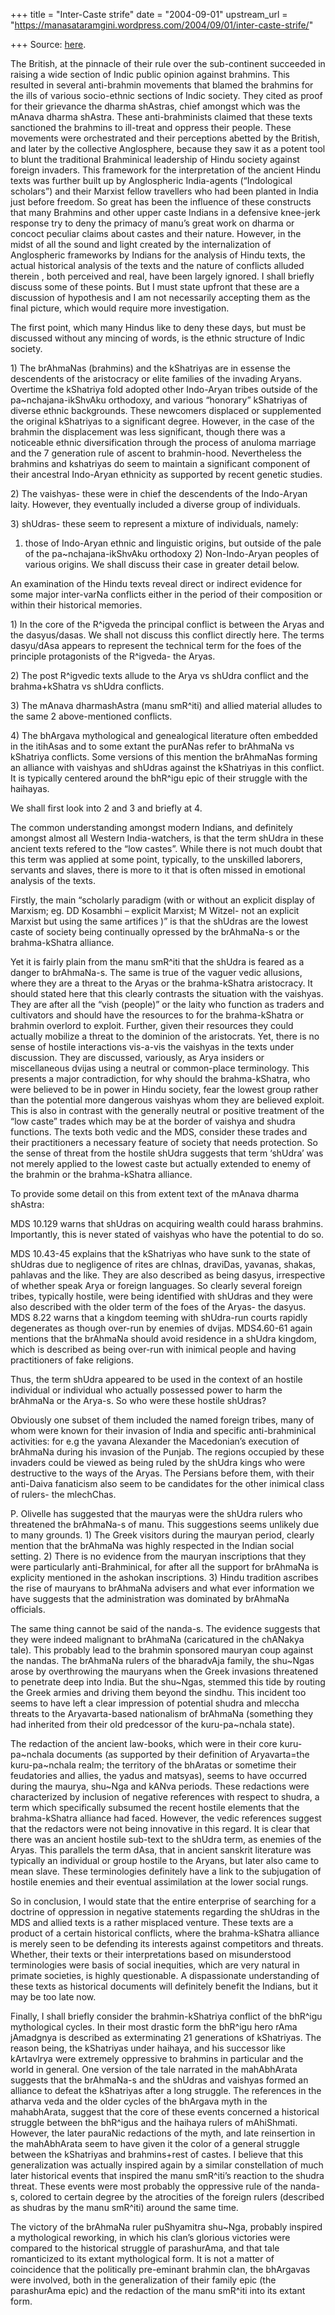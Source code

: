 +++
title = "Inter-Caste strife"
date = "2004-09-01"
upstream_url = "https://manasataramgini.wordpress.com/2004/09/01/inter-caste-strife/"

+++
Source: [here](https://manasataramgini.wordpress.com/2004/09/01/inter-caste-strife/).

The British, at the pinnacle of their rule over the sub-continent
succeeded in raising a wide section of Indic public opinion against
brahmins. This resulted in several anti-brahmin movements that blamed
the brahmins for the ills of various socio-ethnic sections of Indic
society. They cited as proof for their grievance the dharma shAstras,
chief amongst which was the mAnava dharma shAstra. These
anti-brahminists claimed that these texts sanctioned the brahmins to
ill-treat and oppress their people. These movements were orchestrated
and their perceptions abetted by the British, and later by the
collective Anglosphere, because they saw it as a potent tool to blunt
the traditional Brahminical leadership of Hindu society against foreign
invaders. This framework for the interpretation of the ancient Hindu
texts was further built up by Anglospheric India-agents (“Indological
scholars”) and their Marxist fellow travellers who had been planted in
India just before freedom. So great has been the influence of these
constructs that many Brahmins and other upper caste Indians in a
defensive knee-jerk response try to deny the primacy of manu’s great
work on dharma or concoct peculiar claims about castes and their nature.
However, in the midst of all the sound and light created by the
internalization of Anglospheric frameworks by Indians for the analysis
of Hindu texts, the actual historical analysis of the texts and the
nature of conflicts alluded therein , both perceived and real, have been
largely ignored. I shall briefly discuss some of these points. But I
must state upfront that these are a discussion of hypothesis and I am
not necessarily accepting them as the final picture, which would require
more investigation.

The first point, which many Hindus like to deny these days, but must be
discussed without any mincing of words, is the ethnic structure of Indic
society.

1\) The brAhmaNas (brahmins) and the kShatriyas are in essense the
descendents of the aristocracy or elite families of the invading Aryans.
Overtime the kShatriya fold adopted other Indo-Aryan tribes outside of
the pa\~nchajana-ikShvAku orthodoxy, and various “honorary” kShatriyas
of diverse ethnic backgrounds. These newcomers displaced or supplemented
the original kShatriyas to a significant degree. However, in the case of
the brahmin the displacement was less significant, though there was a
noticeable ethnic diversification through the process of anuloma
marriage and the 7 generation rule of ascent to brahmin-hood.
Nevertheless the brahmins and kshatriyas do seem to maintain a
significant component of their ancestral Indo-Aryan ethnicity as
supported by recent genetic studies.

2\) The vaishyas- these were in chief the descendents of the Indo-Aryan
laity. However, they eventually included a diverse group of individuals.

3\) shUdras- these seem to represent a mixture of individuals, namely:
1) those of Indo-Aryan ethnic and linguistic origins, but outside of the
pale of the pa\~nchajana-ikShvAku orthodoxy 2) Non-Indo-Aryan peoples of
various origins. We shall discuss their case in greater detail below.

An examination of the Hindu texts reveal direct or indirect evidence for
some major inter-varNa conflicts either in the period of their
composition or within their historical memories.

1\) In the core of the R^igveda the principal conflict is between the
Aryas and the dasyus/dasas. We shall not discuss this conflict directly
here. The terms dasyu/dAsa appears to represent the technical term for
the foes of the principle protagonists of the R^igveda- the Aryas.

2\) The post R^igvedic texts allude to the Arya vs shUdra conflict and
the brahma+kShatra vs shUdra conflicts.

3\) The mAnava dharmashAstra (manu smR^iti) and allied material alludes
to the same 2 above-mentioned conflicts.

4\) The bhArgava mythological and genealogical literature often embedded
in the itihAsas and to some extant the purANas refer to brAhmaNa vs
kShatriya conflicts. Some versions of this mention the brAhmaNas forming
an alliance with vaishyas and shUdras against the kShatriyas in this
conflict. It is typically centered around the bhR^igu epic of their
struggle with the haihayas.

We shall first look into 2 and 3 and briefly at 4.

The common understanding amongst modern Indians, and definitely amongst
almost all Western India-watchers, is that the term shUdra in these
ancient texts refered to the “low castes”. While there is not much doubt
that this term was applied at some point, typically, to the unskilled
laborers, servants and slaves, there is more to it that is often missed
in emotional analysis of the texts.

Firstly, the main “scholarly paradigm (with or without an explicit
display of Marxism; eg. DD Kosambhi – explicit Marxist; M Witzel- not an
explicit Marxist but using the same artifices )” is that the shUdras are
the lowest caste of society being continually opressed by the brAhmaNa-s
or the brahma-kShatra alliance.

Yet it is fairly plain from the manu smR^iti that the shUdra is feared
as a danger to brAhmaNa-s. The same is true of the vaguer vedic
allusions, where they are a threat to the Aryas or the brahma-kShatra
aristocracy. It should stated here that this clearly contrasts the
situation with the vaishyas. They are after all the “vish (people)” or
the laity who function as traders and cultivators and should have the
resources to for the brahma-kShatra or brahmin overlord to exploit.
Further, given their resources they could actually mobilize a threat to
the dominion of the aristocrats. Yet, there is no sense of hostile
interactions vis-a-vis the vaishyas in the texts under discussion. They
are discussed, variously, as Arya insiders or miscellaneous dvijas using
a neutral or common-place terminology. This presents a major
contradiction, for why should the brahma-kShatra, who were believed to
be in power in Hindu society, fear the lowest group rather than the
potential more dangerous vaishyas whom they are believed exploit. This
is also in contrast with the generally neutral or positive treatment of
the “low caste” trades which may be at the border of vaishya and shudra
functions. The texts both vedic and the MDS, consider these trades and
their practitioners a necessary feature of society that needs
protection. So the sense of threat from the hostile shUdra suggests that
term ‘shUdra’ was not merely applied to the lowest caste but actually
extended to enemy of the brahmin or the brahma-kShatra alliance.

To provide some detail on this from extent text of the mAnava dharma
shAstra:

MDS 10.129 warns that shUdras on acquiring wealth could harass brahmins.
Importantly, this is never stated of vaishyas who have the potential to
do so.

MDS 10.43-45 explains that the kShatriyas who have sunk to the state of
shUdras due to negligence of rites are chInas, draviDas, yavanas,
shakas, pahlavas and the like. They are also described as being dasyus,
irrespective of whether speak Arya or foreign languages. So clearly
several foreign tribes, typically hostile, were being identified with
shUdras and they were also described with the older term of the foes of
the Aryas- the dasyus. MDS 8.22 warns that a kingdom teeming with
shUdra-run courts rapidly degenerates as though over-run by enemies of
dvijas. MDS4.60-61 again mentions that the brAhmaNa should avoid
residence in a shUdra kingdom, which is described as being over-run with
inimical people and having practitioners of fake religions.

Thus, the term shUdra appeared to be used in the context of an hostile
individual or individual who actually possessed power to harm the
brAhmaNa or the Arya-s. So who were these hostile shUdras?

Obviously one subset of them included the named foreign tribes, many of
whom were known for their invasion of India and specific
anti-brahminical activities: for e.g the yavana Alexander the
Macedonian’s execution of brAhmaNa during his invasion of the Punjab.
The regions occupied by these invaders could be viewed as being ruled by
the shUdra kings who were destructive to the ways of the Aryas. The
Persians before them, with their anti-Daiva fanaticism also seem to be
candidates for the other inimical class of rulers- the mlechChas.

P. Olivelle has suggested that the mauryas were the shUdra rulers who
threatened the brAhmaNa-s of manu. This suggestions seems unlikely due
to many grounds. 1) The Greek visitors during the mauryan period,
clearly mention that the brAhmaNa was highly respected in the Indian
social setting. 2) There is no evidence from the mauryan inscriptions
that they were particularly anti-Brahminical, for after all the support
for brAhmaNa is explicity mentioned in the ashokan inscriptions. 3)
Hindu tradition ascribes the rise of mauryans to brAhmaNa advisers and
what ever information we have suggests that the administration was
dominated by brAhmaNa officials.

The same thing cannot be said of the nanda-s. The evidence suggests that
they were indeed malignant to brAhmaNa (caricatured in the chANakya
tale). This probably lead to the brahmin sponsored mauryan coup against
the nandas. The brAhmaNa rulers of the bharadvAja family, the shu\~Ngas
arose by overthrowing the mauryans when the Greek invasions threatened
to penetrate deep into India. But the shu\~Ngas, stemmed this tide by
routing the Greek armies and driving them beyond the sindhu. This
incident too seems to have left a clear impression of potential shudra
and mleccha threats to the Aryavarta-based nationalism of brAhmaNa
(something they had inherited from their old predcessor of the
kuru-pa\~nchala state).

The redaction of the ancient law-books, which were in their core
kuru-pa\~nchala documents (as supported by their definition of
Aryavarta=the kuru-pa\~nchala realm; the territory of the bhAratas or
sometime their feudatories and allies, the yadus and matsyas), seems to
have occurred during the maurya, shu\~Nga and kANva periods. These
redactions were characterized by inclusion of negative references with
respect to shudra, a term which specifically subsumed the recent hostile
elements that the brahma-kShatra alliance had faced. However, the vedic
references suggest that the redactors were not being innovative in this
regard. It is clear that there was an ancient hostile sub-text to the
shUdra term, as enemies of the Aryas. This parallels the term dAsa, that
in ancient sanskrit literature was typically an individual or group
hostile to the Aryans, but later also came to mean slave. These
terminologies definitely have a link to the subjugation of hostile
enemies and their eventual assimilation at the lower social rungs.

So in conclusion, I would state that the entire enterprise of searching
for a doctrine of oppression in negative statements regarding the
shUdras in the MDS and allied texts is a rather misplaced venture. These
texts are a product of a certain historical conflicts, where the
brahma-kShatra alliance is merely seen to be defending its interests
against competitors and threats. Whether, their texts or their
interpretations based on misunderstood terminologies were basis of
social inequities, which are very natural in primate societies, is
highly questionable. A dispassionate understanding of these texts as
historical documents will definitely benefit the Indians, but it may be
too late now.

Finally, I shall briefly consider the brahmin-kShatriya conflict of the
bhR^igu mythological cycles. In their most drastic form the bhR^igu hero
rAma jAmadgnya is described as exterminating 21 generations of
kShatriyas. The reason being, the kShatriyas under haihaya, and his
successor like kArtavIrya were extremely oppressive to brahmins in
particular and the world in general. One version of the tale narrated in
the mahAbhArata suggests that the brAhmaNa-s and the shUdras and
vaishyas formed an alliance to defeat the kShatriyas after a long
struggle. The references in the atharva veda and the older cycles of the
bhArgava myth in the mahabhArata, suggest that the core of these events
concerned a historical struggle between the bhR^igus and the haihaya
rulers of mAhiShmati. However, the later pauraNic redactions of the
myth, and late reinsertion in the mahAbhArata seem to have given it the
color of a general struggle between the kShatriyas and brahmins+rest of
castes. I believe that this generalization was actually inspired again
by a similar constellation of much later historical events that inspired
the manu smR^iti’s reaction to the shudra threat. These events were most
probably the oppressive rule of the nanda-s, colored to certain degree
by the atrocities of the foreign rulers (described as shudras by the
manu smR^iti) around the same time.

The victory of the brAhmaNa ruler puShyamitra shu\~Nga, probably
inspired a mythological reworking, in which his clan’s glorious
victories were compared to the historical struggle of parashurAma, and
that tale romanticized to its extant mythological form. It is not a
matter of coincidence that the politically pre-eminant brahmin clan, the
bhArgavas were involved, both in the generalization of their family epic
(the parashurAma epic) and the redaction of the manu smR^iti into its
extant form.

